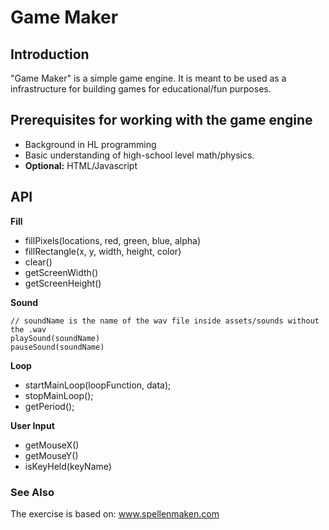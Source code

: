 # Game Maker

## Introduction

"Game Maker" is a simple game engine.
It is meant to be used as a infrastructure for building games for educational/fun purposes.

## Prerequisites for working with the game engine

- Background in HL programming
- Basic understanding of high-school level math/physics.
- **Optional:** HTML/Javascript

## API

**Fill**

- fillPixels(locations, red, green, blue, alpha)
- fillRectangle(x, y, width, height, color)
- clear()
- getScreenWidth()
- getScreenHeight()

**Sound**

```
// soundName is the name of the wav file inside assets/sounds without the .wav
playSound(soundName)
pauseSound(soundName)
```

**Loop**

- startMainLoop(loopFunction, data);
- stopMainLoop();
- getPeriod();

**User Input**

- getMouseX()
- getMouseY()
- isKeyHeld(keyName)

### See Also

The exercise is based on: www.spellenmaken.com
